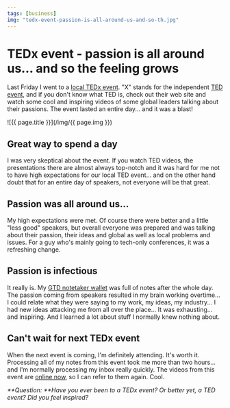 ```yaml
---
tags: [business]
img: "tedx-event-passion-is-all-around-us-and-so-th.jpg"
---
```


# TEDx event - passion is all around us... and so the feeling grows


Last Friday I went to a [local TEDx event](http://tedxwarsaw.com). "X" stands for the independent [TED event](http://ted.com), and if you don't know what TED is, check out their web site and watch some cool and inspiring videos of some global leaders talking about their passions. The event lasted an entire day... and it was a blast!

<!--More-->

![{{ page.title }}](/img/{{ page.img }})

## Great way to spend a day

I was very skeptical about the event. If you watch TED videos, the presentations there are almost always top-notch and it was hard for me not to have high expectations for our local TED event... and on the other hand doubt that for an entire day of speakers, not everyone will be that great.

## Passion was all around us...

My high expectations were met. Of course there were better and a little "less good" speakers, but overall everyone was prepared and was talking about their passion, their ideas and global as well as local problems and issues. For a guy who's mainly going to tech-only conferences, it was a refreshing change.

## Passion is infectious

It really is. My [GTD notetaker wallet](http://michaelnozbe.com/gtd-notetaker-wallet-why-pen-and-paper-is-sti) was full of notes after the whole day. The passion coming from speakers resulted in my brain working overtime... I could relate what they were saying to my work, my ideas, my industry... I had new ideas attacking me from all over the place... It was exhausting... and inspiring. And I learned a lot about stuff I normally knew nothing about.

## Can't wait for next TEDx event

When the next event is coming, I'm definitely attending. It's worth it. Processing all of my notes from this event took me more than two hours... and I'm normally processing my inbox really quickly. The videos from this event are [online now](http://www.streamonline.pl/transmisja-tedx-warsaw-wyklady-zapis/), so I can refer to them again. Cool.

_**Question: **Have you ever been to a TEDx event? Or better yet, a TED event? Did you feel inspired?_


[n]: https://michael.gratis/nozbe